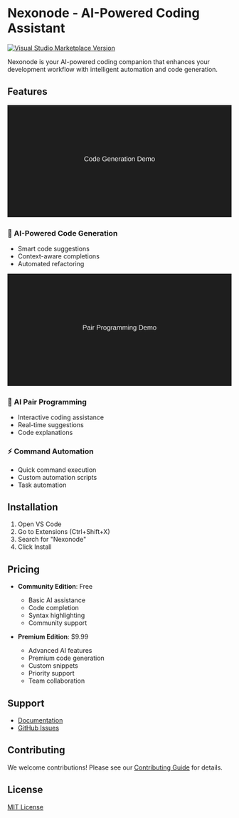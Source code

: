 # Nexonode - AI-Powered Coding Assistant

[![Visual Studio Marketplace Version](https://img.shields.io/visual-studio-marketplace/v/mizokuiam.nexonode)](https://marketplace.visualstudio.com/items?itemName=mizokuiam.nexonode)

Nexonode is your AI-powered coding companion that enhances your development workflow with intelligent automation and code generation.

## Features

<img src="docs/assets/code-generation-demo.svg" alt="Code Generation Demo" width="800"/>

### 🤖 AI-Powered Code Generation
- Smart code suggestions
- Context-aware completions
- Automated refactoring

<img src="docs/assets/pair-programming-demo.svg" alt="Pair Programming Demo" width="800"/>

### 👥 AI Pair Programming
- Interactive coding assistance
- Real-time suggestions
- Code explanations

### ⚡ Command Automation
- Quick command execution
- Custom automation scripts
- Task automation

## Installation

1. Open VS Code
2. Go to Extensions (Ctrl+Shift+X)
3. Search for "Nexonode"
4. Click Install

## Pricing

- **Community Edition**: Free
  - Basic AI assistance
  - Code completion
  - Syntax highlighting
  - Community support

- **Premium Edition**: $9.99
  - Advanced AI features
  - Premium code generation
  - Custom snippets
  - Priority support
  - Team collaboration

## Support

- [Documentation](https://github.com/Mizokuiam/Nexonode/wiki)
- [GitHub Issues](https://github.com/Mizokuiam/Nexonode/issues)

## Contributing

We welcome contributions! Please see our [Contributing Guide](CONTRIBUTING.md) for details.

## License

[MIT License](LICENSE)
